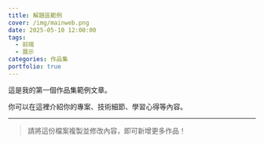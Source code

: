 ```yaml
---
title: 解題區範例
cover: /img/mainweb.png
date: 2025-05-10 12:00:00
tags:
  - 前端
  - 展示
categories: 作品集
portfolio: true
---
```


這是我的第一個作品集範例文章。

你可以在這裡介紹你的專案、技術細節、學習心得等內容。

---

> 請將這份檔案複製並修改內容，即可新增更多作品！

